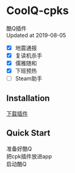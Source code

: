 # CoolQ-cpks
酷Q插件  
Updated at 2019-08-05  
- [x] 地震通报
- [x] 复读机杀手
- [x] 儒雅随和
- [x] 下班预热
- [ ] Steam助手

## Installation
[下载插件](https://github.com/rakuyo42/CoolQ-cpks/tree/master/cpks)

## Quick Start
准备好酷Q  
把cpk插件放进app  
启动酷Q  